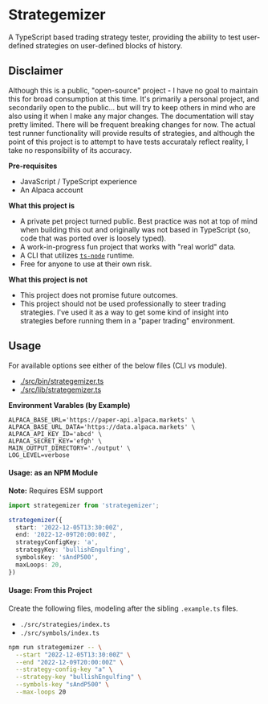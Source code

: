 # Strategemizer

A TypeScript based trading strategy tester, providing the ability to test user-defined strategies on user-defined blocks of history.

## Disclaimer

Although this is a public, "open-source" project - I have no goal to maintain this for broad consumption at this time. It's primarily a personal project, and secondarily open to the public... but will try to keep others in mind who are also using it when I make any major changes. The documentation will stay pretty limited. There will be frequent breaking changes for now. The actual test runner functionality will provide results of strategies, and although the point of this project is to attempt to have tests accurataly reflect reality, I take no responsibility of its accuracy.

**Pre-requisites**

- JavaScript / TypeScript experience
- An Alpaca account

**What this project is**

- A private pet project turned public. Best practice was not at top of mind when building this out and originally was not based in TypeScript (so, code that was ported over is loosely typed).
- A work-in-progress fun project that works with "real world" data.
- A CLI that utilizes [`ts-node`](https://github.com/TypeStrong/ts-node) runtime.
- Free for anyone to use at their own risk.

**What this project is not**

- This project does not promise future outcomes.
- This project should not be used professionally to steer trading strategies. I've used it as a way to get some kind of insight into strategies before running them in a "paper trading" environment.

## Usage

For available options see either of the below files (CLI vs module).

- [./src/bin/strategemizer.ts](./src/bin/strategemizer.ts)
- [./src/lib/strategemizer.ts](./src/lib/strategemizer.ts)

**Environment Varables (by Example)**

```
ALPACA_BASE_URL='https://paper-api.alpaca.markets' \
ALPACA_BASE_URL_DATA='https://data.alpaca.markets' \
ALPACA_API_KEY_ID='abcd' \
ALPACA_SECRET_KEY='efgh' \
MAIN_OUTPUT_DIRECTORY='./output' \
LOG_LEVEL=verbose
```

#### Usage: as an NPM Module

**Note:** Requires ESM support

```typescript
import strategemizer from 'strategemizer';

strategemizer({
  start: '2022-12-05T13:30:00Z',
  end: '2022-12-09T20:00:00Z',
  strategyConfigKey: 'a',
  strategyKey: 'bullishEngulfing',
  symbolsKey: 'sAndP500',
  maxLoops: 20,
})
```

#### Usage: From this Project

Create the following files, modeling after the sibling `.example.ts` files.

- `./src/strategies/index.ts`
- `./src/symbols/index.ts`

```bash
npm run strategemizer -- \
  --start "2022-12-05T13:30:00Z" \
  --end "2022-12-09T20:00:00Z" \
  --strategy-config-key "a" \
  --strategy-key "bullishEngulfing" \
  --symbols-key "sAndP500" \
  --max-loops 20
```
